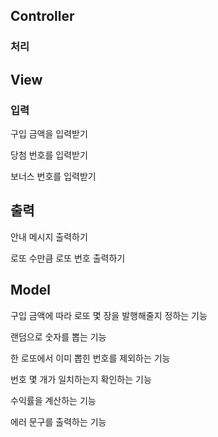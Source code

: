
## Controller


### 처리


## View

### 입력

구입 금액을 입력받기

당첨 번호를 입력받기

보너스 번호를 입력받기

## 출력

안내 메시지 출력하기

로또 수만큼 로또 번호 출력하기



## Model

구입 금액에 따라 로또 몇 장을 발행해줄지 정하는 기능

랜덤으로 숫자를 뽑는 기능

한 로또에서 이미 뽑힌 번호를 제외하는 기능

번호 몇 개가 일치하는지 확인하는 기능

수익률을 계산하는 기능

에러 문구를 출력하는 기능

